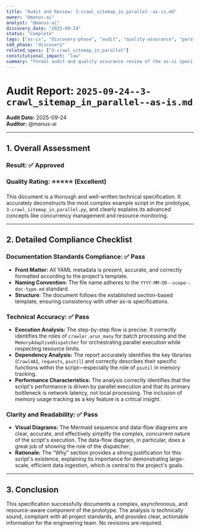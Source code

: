 ```yaml
---
title: "Audit and Review: 3-crawl_sitemap_in_parallel--as-is.md"
owner: "@manus-ai"
analyst: "@manus-ai"
discovery_date: "2025-09-24"
status: "complete"
tags: ["as-is", "discovery-phase", "audit", "quality-assurance", "parallel-crawling"]
sdd_phase: "discovery"
related_specs: ["3-crawl_sitemap_in_parallel"]
constitutional_impact: "low"
summary: "Formal audit and quality assurance review of the as-is specification for 3-crawl_sitemap_in_parallel.py, confirming its compliance and technical accuracy."
---
```


# Audit Report: `2025-09-24--3-crawl_sitemap_in_parallel--as-is.md`

**Audit Date:** 2025-09-24  
**Auditor:** @manus-ai  

---

## 1. Overall Assessment

### **Result: ✅ Approved**
### **Quality Rating: ⭐⭐⭐⭐⭐ (Excellent)**

This document is a thorough and well-written technical specification. It accurately deconstructs the most complex example script in the prototype, `3-crawl_sitemap_in_parallel.py`, and clearly explains its advanced concepts like concurrency management and resource monitoring.

---

## 2. Detailed Compliance Checklist

### **Documentation Standards Compliance: ✅ Pass**
- **Front Matter:** All YAML metadata is present, accurate, and correctly formatted according to the project's template.
- **Naming Convention:** The file name adheres to the `YYYY-MM-DD--scope--doc-type.md` standard.
- **Structure:** The document follows the established section-based template, ensuring consistency with other as-is specifications.

### **Technical Accuracy: ✅ Pass**
- **Execution Analysis:** The step-by-step flow is precise. It correctly identifies the roles of `crawler.arun_many` for batch processing and the `MemoryAdaptiveDispatcher` for orchestrating parallel execution while respecting resource limits.
- **Dependency Analysis:** The report accurately identifies the key libraries (`Crawl4AI`, `requests`, `psutil`) and correctly describes their specific functions within the script—especially the role of `psutil` in memory tracking.
- **Performance Characteristics:** The analysis correctly identifies that the script's performance is driven by parallel execution and that its primary bottleneck is network latency, not local processing. The inclusion of memory usage tracking as a key feature is a critical insight.

### **Clarity and Readability: ✅ Pass**
- **Visual Diagrams:** The Mermaid sequence and data-flow diagrams are clear, accurate, and effectively simplify the complex, concurrent nature of the script's execution. The data-flow diagram, in particular, does a great job of showing the role of the dispatcher.
- **Rationale:** The "Why" section provides a strong justification for this script's existence, explaining its importance for demonstrating large-scale, efficient data ingestion, which is central to the project's goals.

---

## 3. Conclusion

This specification successfully documents a complex, asynchronous, and resource-aware component of the prototype. The analysis is technically sound, compliant with all project standards, and provides clear, actionable information for the engineering team. No revisions are required.
